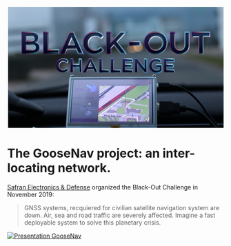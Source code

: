 <p align="center">
   <img src="./.github/banner.jpg" alt="banner" width="500">
</p>

# The GooseNav project: an inter-locating network.

[Safran Electronics & Defense](https://www.safran-electronics-defense.com/) organized the Black-Out Challenge in November 2019:

> GNSS systems, recquiered for civilian satellite navigation system are down. Air, sea and road traffic are severely affected. Imagine a fast deployable system to solve this planetary crisis.



[![Presentation GooseNav](./.github/live_demo.gif)](https://www.youtube.com/watch?v=mV7XY-ihbcE "GooseNav")
